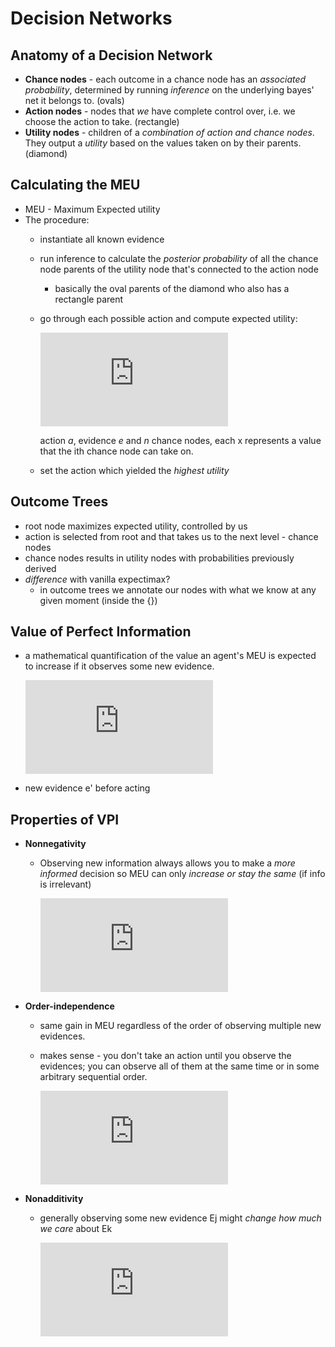 # Decision Networks
## Anatomy of a Decision Network
* __Chance nodes__ - each outcome in a chance node has an _associated probability_, determined by running _inference_ on the underlying bayes' net it belongs to. (ovals)
* __Action nodes__ - nodes that _we_ have complete control over, i.e. we choose the action to take. (rectangle)
* __Utility nodes__ - children of a _combination of action and chance nodes_. They output a _utility_ based on the values taken on by their parents. (diamond)

## Calculating the MEU
* MEU - Maximum Expected utility
* The procedure:
  * instantiate all known evidence
  * run inference to calculate the _posterior probability_ of all the chance node parents of the utility node that's connected to the action node
    * basically the oval parents of the diamond who also has a rectangle parent
  * go through each possible action and compute expected utility:

    ![equation](http://www.sciweavers.org/tex2img.php?eq=EU%28a%20%7C%20e%29%20%3D%20%20%5Csum%5Climits_%7B%20x_%7B1%7D%2C%20...%20%2C%20x_%7Bn%7D%7D%20P%28%20x_%7B1%7D%2C%20...%20%2C%20x_%7Bn%7D%20%7C%20e%29U%28a%2C%20x_%7B1%7D%2C%20...%2C%20x_%7Bn%7D%29&bc=White&fc=Black&im=jpg&fs=12&ff=arev&edit=0)

    action _a_, evidence _e_ and _n_ chance nodes, each x represents a value that the ith chance node can take on.
  * set the action which yielded the _highest utility_

## Outcome Trees
* root node maximizes expected utility, controlled by us
* action is selected from root and that takes us to the next level -  chance nodes
* chance nodes results in utility nodes with probabilities previously derived
* _difference_ with vanilla expectimax?
  * in outcome trees we annotate our nodes with what we know at any given moment (inside the {})

## Value of Perfect Information
* a mathematical quantification of the value an agent's MEU is expected to increase if it observes some new evidence.

  ![equation](http://www.sciweavers.org/tex2img.php?eq=MEU%28e%29%20%3D%20%5Cmax%5Climits_%7Ba%7D%20%5Csum%5Climits_%7Bs%7D%20P%28s%20%7C%20e%29U%28s%2Ca%29%20%5C%5C%0AMEU%28e%2Ce%27%29%20%3D%20%5Cmax%5Climits_%7Ba%7D%20%5Csum%5Climits_%7Bs%7D%20P%28s%20%7C%20e%2C%20e%27%29U%28s%2Ca%29%20%5C%5C%0AMEU%28e%2CE%27%29%20%3D%20%5Csum%5Climits_%7Be%27%7D%20P%28e%27%20%7Ce%29MEU%28e%2Ce%27%29%20%5C%5C%0AVPI%28E%27%7Ce%29%20%3D%20MEU%28e%2C%20E%27%29-MEU%28e%29%0A&bc=White&fc=Black&im=jpg&fs=12&ff=arev&edit=0)
* new evidence e' before acting

## Properties of VPI
* __Nonnegativity__
  * Observing new information always allows you to make a _more informed_ decision so MEU can only _increase or stay the same_ (if info is irrelevant)

    ![equation](http://www.sciweavers.org/tex2img.php?eq=%20%5Cforall%20%28E%27%2C%20e%29%20VPI%28E%27%7Ce%29%20%20%5Cgeq%200&bc=White&fc=Black&im=jpg&fs=12&ff=arev&edit=0)
* __Order-independence__
  * same gain in MEU regardless of the order of observing multiple new evidences.
  * makes sense - you don't take an action until you observe the evidences; you can observe all of them at the same time or in some arbitrary sequential order.

    ![equation](http://www.sciweavers.org/tex2img.php?eq=VPI%28E_%7Bj%7D%2C%20E_%7Bk%7D%7Ce%29%20%20%5Cneq%20VPI%28E_%7Bj%7D%7Ce%29%2BVPI%28E_%7Bk%7D%7Ce%29&bc=White&fc=Black&im=jpg&fs=12&ff=arev&edit=0)
* __Nonadditivity__
  * generally observing some new evidence Ej might _change how much we care_ about Ek

    ![equation](http://www.sciweavers.org/tex2img.php?eq=VPI%28E_%7Bj%7D%2C%20E_%7Bk%7D%7Ce%29%20%3D%20VPI%28E_%7Bj%7D%7Ce%29%2BVPI%28E_%7Bk%7D%7Ce%2C%20E_%7Bj%7D%29%20%3D%20VPI%28E_%7Bk%7D%7Ce%29%2BVPI%28E_%7Bj%7D%7Ce%2C%20E_%7Bk%7D%29&bc=White&fc=Black&im=jpg&fs=12&ff=arev&edit=0)
